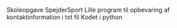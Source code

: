 Skoleopgave SpejderSport
Lille program til opbevaring af kontaktinformation i txt fil
Kodet i python
